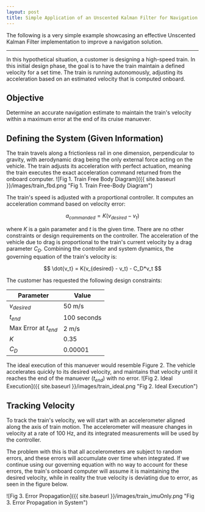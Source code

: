 ```yaml
---
layout: post
title: Simple Application of an Unscented Kalman Filter for Navigation
---
```


The following is a very simple example showcasing an effective Unscented Kalman Filter implementation to improve a navigation solution.

***

In this hypothetical situation, a customer is designing a high-speed train. In this initial design phase, the goal is to have the train maintain a defined velocity for a set time. The train is running autonomously, adjusting its acceleration based on an estimated velocity that is computed onboard. 

## Objective
Determine an accurate navigation estimate to maintain the train's velocity within a maximum error at the end of its cruise manuever.

## Defining the System (Given Information)
The train travels along a frictionless rail in one dimension, perpendicular to gravity, with aerodynamic drag being the only external force acting on the vehicle. The train adjusts its acceleration with perfect actuation, meaning the train executes the exact acceleration command returned from the onboard computer. ![Fig 1. Train Free Body Diagram]({{ site.baseurl }}/images/train_fbd.png "Fig 1. Train Free-Body Diagram")

The train's speed is adjusted with a proportional controller. It computes an acceleration command based on velocity error:

$$ a_{commanded} = K(v_{desired} - v_{t}) $$

where $K$ is a gain parameter and $t$ is the given time. There are no other constraints or design requirements on the controller. The acceleration of the vehicle due to drag is proportional to the train's current velocity by a drag parameter $C_D$. Combining the controller and system dynamics, the governing equation of the train's velocity is:

$$ \dot{v_t} = K(v_{desired} - v_t) - C_D*v_t $$

The customer has requested the following design constraints:

| Parameter | Value | 
| --- | --- |
| $v_{desired}$ | 50 m/s      |
| $t_{end}$     | 100 seconds |
| Max Error at $t_{end}$ | 2 m/s |
| $K$           | 0.35 | 
| $C_D$         | 0.00001 | 

The ideal execution of this manuever would resemble Figure 2. The vehicle accelerates quickly to its desired velocity, and maintains that velocity until it reaches the end of the manuever ($t_{end}$) with no error. ![Fig 2. Ideal Execution]({{ site.baseurl }}/images/train_ideal.png "Fig 2. Ideal Execution")

## Tracking Velocity
To track the train's velocity, we will start with an accelerometer aligned along the axis of train motion. The accelerometer will measure changes in velocity at a rate of 100 Hz, and its integrated measurements will be used by the controller.

The problem with this is that all accelerometers are subject to random errors, and these errors will accumulate over time when integrated. If we continue using our governing equation with no way to account for these errors, the train's onboard computer will assume it is maintaining the desired velocity, while in reality the true velocity is deviating due to error, as seen in the figure below. 

![Fig 3. Error Propagation]({{ site.baseurl }}/images/train_imuOnly.png "Fig 3. Error Propagation in System")
